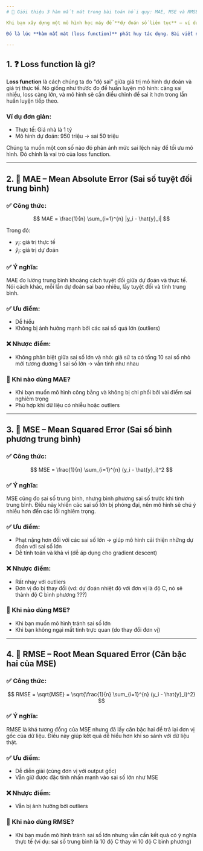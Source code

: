 ```yaml
---
# 🎯 Giới thiệu 3 hàm mất mát trong bài toán hồi quy: MAE, MSE và RMSE

Khi bạn xây dựng một mô hình học máy để **dự đoán số liên tục** – ví dụ như giá nhà, nhiệt độ, điểm số – bạn đang làm việc với **bài toán hồi quy** (regression). Nhưng làm sao để biết mô hình của bạn đang dự đoán tốt đến đâu?

Đó là lúc **hàm mất mát (loss function)** phát huy tác dụng. Bài viết này sẽ giúp bạn hiểu 3 hàm mất mát phổ biến nhất trong hồi quy: **MAE**, **MSE**, và **RMSE**.

---
```


## 1. ❓ Loss function là gì?

**Loss function** là cách chúng ta đo “độ sai” giữa giá trị mô hình dự đoán và giá trị thực tế. Nó giống như thước đo để huấn luyện mô hình: càng sai nhiều, loss càng lớn, và mô hình sẽ cần điều chỉnh để sai ít hơn trong lần huấn luyện tiếp theo.

### Ví dụ đơn giản:

* Thực tế: Giá nhà là 1 tỷ
* Mô hình dự đoán: 950 triệu → sai 50 triệu

Chúng ta muốn một con số nào đó phản ánh mức sai lệch này để tối ưu mô hình. Đó chính là vai trò của loss function.

---

## 2. 📏 MAE – Mean Absolute Error (Sai số tuyệt đối trung bình)

### ✅ Công thức:

$$
MAE = \frac{1}{n} \sum_{i=1}^{n} |y_i - \hat{y}_i|
$$

Trong đó:

* $y_i$: giá trị thực tế
* $\hat{y}_i$: giá trị dự đoán

### ✅ Ý nghĩa:

MAE đo lường trung bình khoảng cách tuyệt đối giữa dự đoán và thực tế. Nói cách khác, mỗi lần dự đoán sai bao nhiêu, lấy tuyệt đối và tính trung bình.

### ✅ Ưu điểm:

* Dễ hiểu
* Không bị ảnh hưởng mạnh bởi các sai số quá lớn (outliers)

### ❌ Nhược điểm:

* Không phân biệt giữa sai số lớn và nhỏ: giả sử ta có tổng 10 sai số nhỏ mới tương đương 1 sai số lớn → vẫn tính như nhau

### 📌 Khi nào dùng MAE?

* Khi bạn muốn mô hình công bằng và không bị chi phối bởi vài điểm sai nghiêm trọng
* Phù hợp khi dữ liệu có nhiễu hoặc outliers

---

## 3. 🧮 MSE – Mean Squared Error (Sai số bình phương trung bình)

### ✅ Công thức:

$$
MSE = \frac{1}{n} \sum_{i=1}^{n} (y_i - \hat{y}_i)^2
$$

### ✅ Ý nghĩa:

MSE cũng đo sai số trung bình, nhưng bình phương sai số trước khi tính trung bình. Điều này khiến các sai số lớn bị phóng đại, nên mô hình sẽ chú ý nhiều hơn đến các lỗi nghiêm trọng.

### ✅ Ưu điểm:

* Phạt nặng hơn đối với các sai số lớn → giúp mô hình cải thiện những dự đoán với sai số lớn
* Dễ tính toán và khả vi (dễ áp dụng cho gradient descent)

### ❌ Nhược điểm:

* Rất nhạy với outliers
* Đơn vị đo bị thay đổi (vd: dự đoán nhiệt độ với đơn vị là độ C, nó sẽ thành độ C bình phương ???)

### 📌 Khi nào dùng MSE?

* Khi bạn muốn mô hình tránh sai số lớn
* Khi bạn không ngại mất tính trực quan (do thay đổi đơn vị)

---

## 4. 🧮 RMSE – Root Mean Squared Error (Căn bậc hai của MSE)

### ✅ Công thức:

$$
RMSE = \sqrt{MSE} = \sqrt{\frac{1}{n} \sum_{i=1}^{n} (y_i - \hat{y}_i)^2}
$$

### ✅ Ý nghĩa:

RMSE là khá tương đồng của MSE nhưng đã lấy căn bậc hai để trả lại đơn vị gốc của dữ liệu. Điều này giúp kết quả dễ hiểu hơn khi so sánh với dữ liệu thật.

### ✅ Ưu điểm:

* Dễ diễn giải (cùng đơn vị với output gốc)
* Vẫn giữ được đặc tính nhấn mạnh vào sai số lớn như MSE

### ❌ Nhược điểm:

* Vẫn bị ảnh hưởng bởi outliers

### 📌 Khi nào dùng RMSE?

* Khi bạn muốn mô hình tránh sai số lớn nhưng vẫn cần kết quả có ý nghĩa thực tế (ví dụ: sai số trung bình là 10 độ C thay vì 10 độ C bình phương)
